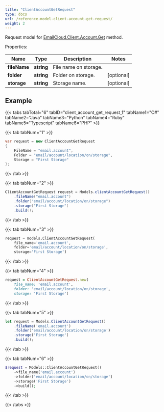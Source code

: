 ```yaml
---
title: "ClientAccountGetRequest"
type: docs
url: /reference-model-client-account-get-request/
weight: 2
---
```


Request model for [EmailCloud.Client.Account.Get](/email/reference-client-account-api/#get) method.

Properties:

Name | Type | Description | Notes
---- | ---- | ----------- | -----
**fileName** |**string**|File name on storage. |
**folder** |**string**|Folder on storage. |[optional] 
**storage** |**string**|Storage name. |[optional] 

## Example

{{< tabs tabTotal="6" tabID="client_account_get_request_1" tabName1="C#" tabName2="Java" tabName3="Python" tabName4="Ruby" tabName5="Typescript" tabName6="PHP" >}}

{{< tab tabNum="1" >}}

```csharp
var request = new ClientAccountGetRequest
{ 
    FileName = "email.account",
    Folder = "email/account/location/on/storage",
    Storage = "First Storage"
};
```

{{< /tab >}}

{{< tab tabNum="2" >}}

```java
ClientAccountGetRequest request = Models.clientAccountGetRequest()
    .fileName("email.account")
    .folder("email/account/location/on/storage")
    .storage("First Storage")
    .build();
```

{{< /tab >}}

{{< tab tabNum="3" >}}

```python
request = models.ClientAccountGetRequest(
    file_name='email.account',
    folder='email/account/location/on/storage',
    storage='First Storage')
```

{{< /tab >}}

{{< tab tabNum="4" >}}

```ruby
request = ClientAccountGetRequest.new(
    file_name: 'email.account',
    folder: 'email/account/location/on/storage',
    storage: 'First Storage')
```

{{< /tab >}}

{{< tab tabNum="5" >}}

```typescript
let request = Models.ClientAccountGetRequest()
    .fileName('email.account')
    .folder('email/account/location/on/storage')
    .storage('First Storage')
    .build();
```

{{< /tab >}}

{{< tab tabNum="6" >}}

```php
$request = Models::ClientAccountGetRequest()
    ->file_name('email.account')
    ->folder('email/account/location/on/storage')
    ->storage('First Storage')
    ->build();
```

{{< /tab >}}

{{< /tabs >}}

